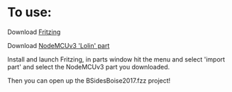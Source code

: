 To use:
=======

Download [Fritzing](http://fritzing.org/download)

Download [NodeMCUv3 'Lolin' part](https://github.com/roman-minyaylov/nodemcu-v3-fritzing/blob/master/NodeMCUv3%20Lolin.fzpz)

Install and launch Fritzing, in parts window hit the menu and select 'import part' and select the NodeMCUv3 part you downloaded. 

Then you can open up the BSidesBoise2017.fzz project!
